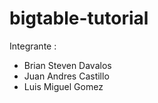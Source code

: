 # bigtable-tutorial

Integrante : 
- Brian Steven Davalos
- Juan Andres Castillo
- Luis Miguel Gomez
